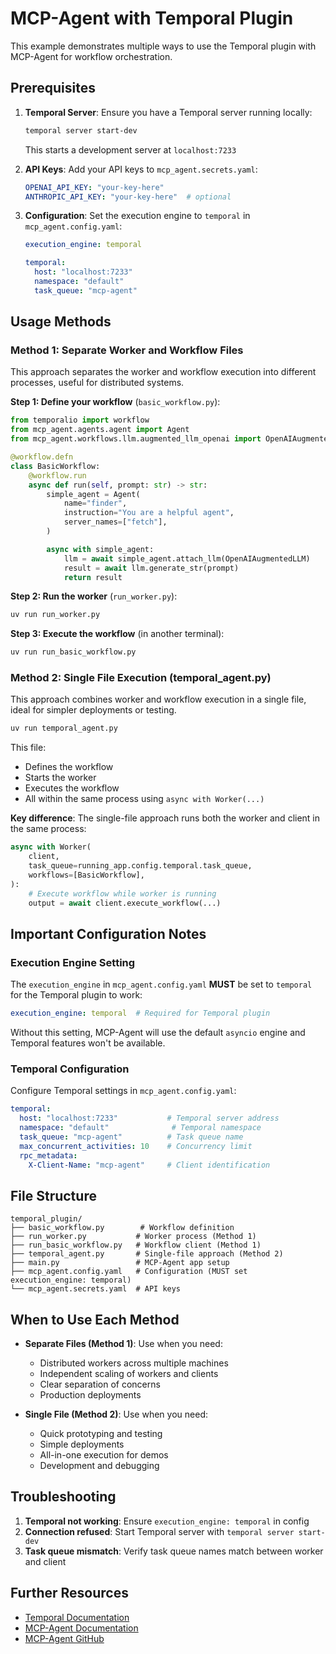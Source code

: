 # MCP-Agent with Temporal Plugin

This example demonstrates multiple ways to use the Temporal plugin with MCP-Agent for workflow orchestration.

## Prerequisites

1. **Temporal Server**: Ensure you have a Temporal server running locally:
   ```bash
   temporal server start-dev
   ```
   This starts a development server at `localhost:7233`

2. **API Keys**: Add your API keys to `mcp_agent.secrets.yaml`:
   ```yaml
   OPENAI_API_KEY: "your-key-here"
   ANTHROPIC_API_KEY: "your-key-here"  # optional
   ```

3. **Configuration**: Set the execution engine to `temporal` in `mcp_agent.config.yaml`:
   ```yaml
   execution_engine: temporal

   temporal:
     host: "localhost:7233"
     namespace: "default"
     task_queue: "mcp-agent"
   ```

## Usage Methods

### Method 1: Separate Worker and Workflow Files

This approach separates the worker and workflow execution into different processes, useful for distributed systems.

**Step 1: Define your workflow** (`basic_workflow.py`):
```python
from temporalio import workflow
from mcp_agent.agents.agent import Agent
from mcp_agent.workflows.llm.augmented_llm_openai import OpenAIAugmentedLLM

@workflow.defn
class BasicWorkflow:
    @workflow.run
    async def run(self, prompt: str) -> str:
        simple_agent = Agent(
            name="finder",
            instruction="You are a helpful agent",
            server_names=["fetch"],
        )

        async with simple_agent:
            llm = await simple_agent.attach_llm(OpenAIAugmentedLLM)
            result = await llm.generate_str(prompt)
            return result
```

**Step 2: Run the worker** (`run_worker.py`):
```bash
uv run run_worker.py
```

**Step 3: Execute the workflow** (in another terminal):
```bash
uv run run_basic_workflow.py
```

### Method 2: Single File Execution (temporal_agent.py)

This approach combines worker and workflow execution in a single file, ideal for simpler deployments or testing.

```bash
uv run temporal_agent.py
```

This file:
- Defines the workflow
- Starts the worker
- Executes the workflow
- All within the same process using `async with Worker(...)`

**Key difference**: The single-file approach runs both the worker and client in the same process:
```python
async with Worker(
    client,
    task_queue=running_app.config.temporal.task_queue,
    workflows=[BasicWorkflow],
):
    # Execute workflow while worker is running
    output = await client.execute_workflow(...)
```

## Important Configuration Notes

### Execution Engine Setting

The `execution_engine` in `mcp_agent.config.yaml` **MUST** be set to `temporal` for the Temporal plugin to work:

```yaml
execution_engine: temporal  # Required for Temporal plugin
```

Without this setting, MCP-Agent will use the default `asyncio` engine and Temporal features won't be available.

### Temporal Configuration

Configure Temporal settings in `mcp_agent.config.yaml`:

```yaml
temporal:
  host: "localhost:7233"           # Temporal server address
  namespace: "default"              # Temporal namespace
  task_queue: "mcp-agent"          # Task queue name
  max_concurrent_activities: 10    # Concurrency limit
  rpc_metadata:
    X-Client-Name: "mcp-agent"     # Client identification
```

## File Structure

```
temporal_plugin/
├── basic_workflow.py        # Workflow definition
├── run_worker.py           # Worker process (Method 1)
├── run_basic_workflow.py   # Workflow client (Method 1)
├── temporal_agent.py       # Single-file approach (Method 2)
├── main.py                 # MCP-Agent app setup
├── mcp_agent.config.yaml   # Configuration (MUST set execution_engine: temporal)
└── mcp_agent.secrets.yaml  # API keys
```

## When to Use Each Method

- **Separate Files (Method 1)**: Use when you need:
  - Distributed workers across multiple machines
  - Independent scaling of workers and clients
  - Clear separation of concerns
  - Production deployments

- **Single File (Method 2)**: Use when you need:
  - Quick prototyping and testing
  - Simple deployments
  - All-in-one execution for demos
  - Development and debugging

## Troubleshooting

1. **Temporal not working**: Ensure `execution_engine: temporal` in config
2. **Connection refused**: Start Temporal server with `temporal server start-dev`
3. **Task queue mismatch**: Verify task queue names match between worker and client

## Further Resources

- [Temporal Documentation](https://docs.temporal.io/)
- [MCP-Agent Documentation](https://docs.mcp-agent.com/)
- [MCP-Agent GitHub](https://github.com/lastmile-ai/mcp-agent)

